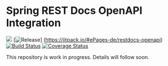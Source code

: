 # Spring REST Docs OpenAPI Integration

![](https://img.shields.io/github/license/ePages-de/restdocs-openapi.svg)
[![Release](https://jitpack.io/v/ePages-de/restdocs-openapi.svg)]
(https://jitpack.io/#ePages-de/restdocs-openapi)
[![Build Status](https://travis-ci.org/ePages-de/restdocs-openapi.svg?branch=master)](https://travis-ci.org/ePages-de/restdocs-openapi)
[![Coverage Status](https://coveralls.io/repos/github/mduesterhoeft/restdocs-openapi/badge.svg?branch=master)](https://coveralls.io/github/mduesterhoeft/restdocs-openapi?branch=master)

This repository is work in progress. Details will follow soon.

